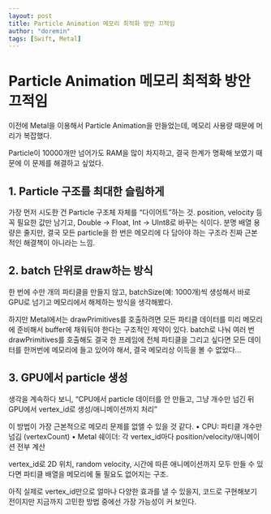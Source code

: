 ```yaml
---
layout: post
title: Particle Animation 메모리 최적화 방안 끄적임
author: "doremin"
tags: [Swift, Metal]
---
```


# Particle Animation 메모리 최적화 방안 끄적임

이전에 Metal을 이용해서 Particle Animation을 만들었는데, 메모리 사용량 때문에 머리가 복잡했다.

Particle이 10000개만 넘어가도 RAM을 많이 차지하고, 결국 한계가 명확해 보였기 때문에 이 문제를 해결하고 싶었다.

## 1. Particle 구조를 최대한 슬림하게

가장 먼저 시도한 건 Particle 구조체 자체를 “다이어트”하는 것. position, velocity 등 꼭 필요한 값만 남기고, Double → Float, Int → UInt8로 바꾸는 식이다. 분명 배열 용량은 줄지만, 결국 모든 particle을 한 번은 메모리에 다 담아야 하는 구조라 진짜 근본적인 해결책이 아니라는 느낌.

## 2. batch 단위로 draw하는 방식

한 번에 수만 개의 파티클을 만들지 않고, batchSize(예: 1000개)씩 생성해서 바로 GPU로 넘기고 메모리에서 해제하는 방식을 생각해봤다.

하지만 Metal에서는 drawPrimitives를 호출하려면 모든 파티클 데이터를 미리 메모리에 준비해서 buffer에 채워둬야 한다는 구조적인 제약이 있다.
batch로 나눠 여러 번 drawPrimitives를 호출해도 결국 한 프레임에 전체 파티클을 그리고 싶다면 모든 데이터를 한꺼번에 메모리에 들고 있어야 해서, 결국 메모리상 이득을 볼 수 없었다...

## 3. GPU에서 particle 생성

생각을 계속하다 보니, 
“CPU에서 particle 데이터를 안 만들고, 그냥 개수만 넘긴 뒤 GPU에서 vertex_id로 생성/애니메이션까지 처리”

이 방법이 가장 근본적으로 메모리 문제를 없앨 수 있을 것 같다.
	•	CPU: 파티클 개수만 넘김 (vertexCount)
	•	Metal 쉐이더: 각 vertex_id마다 position/velocity/애니메이션 전부 계산

vertex_id로 2D 위치, random velocity, 시간에 따른 애니메이션까지 모두 만들 수 있다면 파티클 배열을 메모리에 둘 필요도 없어지는 구조.

아직 실제로 vertex_id만으로 얼마나 다양한 효과를 낼 수 있을지, 코드로 구현해보기 전이지만 지금까지 고민한 방법 중에선 가장 가능성이 커 보인다.
